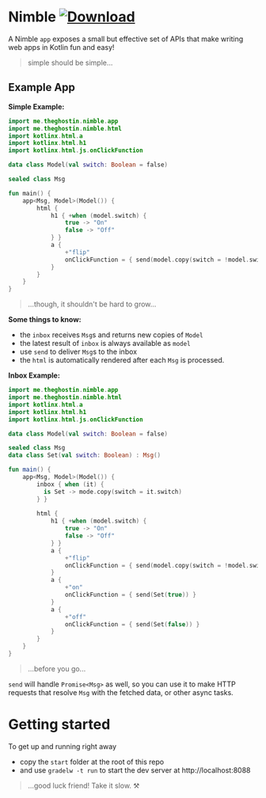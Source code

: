 # Nimble [ ![Download](https://api.bintray.com/packages/spookyspecter/me.theghostin/nimble/images/download.svg) ](https://bintray.com/spookyspecter/me.theghostin/nimble/_latestVersion) 

A Nimble `app` exposes a small but effective set of APIs that make
writing web apps in Kotlin fun and easy!

> simple should be simple...

## Example App

**Simple Example:**
```kotlin
import me.theghostin.nimble.app
import me.theghostin.nimble.html
import kotlinx.html.a
import kotlinx.html.h1
import kotlinx.html.js.onClickFunction

data class Model(val switch: Boolean = false)

sealed class Msg

fun main() {
    app<Msg, Model>(Model()) {
        html {
            h1 { +when (model.switch) {
                true -> "On"
                false -> "Off"
            } }
            a {
                +"flip"
                onClickFunction = { send(model.copy(switch = !model.switch)) }
            }
        }
    }
}
```

> ...though, it shouldn't be hard to grow...

**Some things to know:**

- the `inbox` receives `Msg`s and returns new copies of `Model`
- the latest result of `inbox` is always available as `model`
- use `send` to deliver `Msg`s to the inbox
- the `html` is automatically rendered after each `Msg` is processed.

**Inbox Example:**

```kotlin
import me.theghostin.nimble.app
import me.theghostin.nimble.html
import kotlinx.html.a
import kotlinx.html.h1
import kotlinx.html.js.onClickFunction

data class Model(val switch: Boolean = false)

sealed class Msg
data class Set(val switch: Boolean) : Msg()

fun main() {
    app<Msg, Model>(Model()) {
        inbox { when (it) {
          is Set -> mode.copy(switch = it.switch)
        } }
        
        html {
            h1 { +when (model.switch) {
                true -> "On"
                false -> "Off"
            } }
            a {
                +"flip"
                onClickFunction = { send(model.copy(switch = !model.switch)) }
            }
            a {
                +"on"
                onClickFunction = { send(Set(true)) }
            }
            a {
                +"off"
                onClickFunction = { send(Set(false)) }
            }
        }
    }
}
```

> ...before you go...

`send` will handle `Promise<Msg>` as well, so you can use it to make HTTP
requests that resolve `Msg` with the fetched data, or other async tasks.
 
# Getting started

To get up and running right away 
- copy the `start` folder at the root of this repo
- and use `gradelw -t run` to start the dev server at http://localhost:8088

> ...good luck friend! Take it slow. ⚒️
